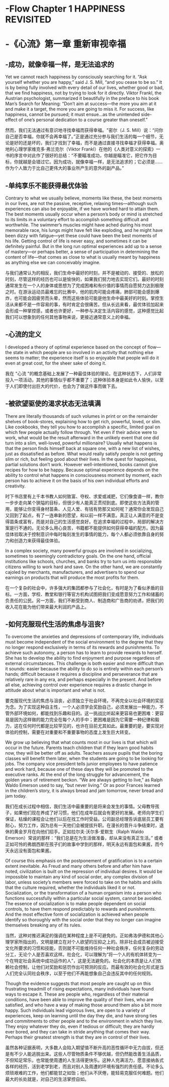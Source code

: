 # -Flow Chapter 1 HAPPINESS REVISITED
# -《心流》第一章 重新审视幸福

##  -成功，就像幸福一样，是无法追求的
Yet we cannot reach happiness by consciously searching for it. “Ask yourself whether you are happy,” said J. S. Mill, “and you cease to be so.” It is by being fully involved with every detail of our lives, whether good or bad, that we find happiness, not by trying to look for it directly. Viktor Frankl, the Austrian psychologist, summarized it beautifully in the preface to his book Man’s Search for Meaning: “Don’t aim at success—the more you aim at it and make it a target, the more you are going to miss it. For success, like happiness, cannot be pursued; it must ensue…as the unintended side-effect of one’s personal dedication to a course greater than oneself.”

然而，我们无法通过有意识地寻找幸福而获得幸福。"密尔（J. S. Mill）说：“问你自己是否幸福，你就不会再幸福了。”正是通过充分参与我们生活的每一个细节，无论是好的还是坏的，我们才找到了幸福，而不是通过直接寻找幸福才获得幸福。奥地利心理学家维克多·弗兰克尔（Viktor Frankl）在他的《人类对意义的探索》一书的序言中对此作了很好的总结：“不要瞄准成功，你越是瞄准它，把它作为目标，你就越是会错过它。因为成功，就像幸福一样，是无法追求的；它必须是......作为个人致力于比自己更伟大的事业所产生的意外的副产品。”


##  -单纯享乐不能获得最优体验
Contrary to what we usually believe, moments like these, the best moments in our lives, are not the passive, receptive, relaxing times—although such experiences can also be enjoyable, if we have worked hard to attain them. The best moments usually occur when a person’s body or mind is stretched to its limits in a voluntary effort to accomplish something difficult and worthwhile. The swimmer’s muscles might have ached during his most memorable race, his lungs might have felt like exploding, and he might have been dizzy with fatigue—yet these could have been the best moments of his life. Getting control of life is never easy, and sometimes it can be definitely painful. But in the long run optimal experiences add up to a sense of mastery—or perhaps better, a sense of participation in determining the content of life—that comes as close to what is usually meant by happiness as anything else we can conceivably imagine.

与我们通常认为的相反，我们生命中最好的时刻，并不是被动的、接受的、放松的时刻，尽管这样的经历也可以是愉快的，如果我们努力地去实现它们。最好的时刻通常发生在一个人的身体或思想为了完成困难和有价值的事情而自愿努力达到极限之时。在游泳运动员最难忘的比赛中，他的肌肉可能会疼痛，肺部可能会感到爆炸，也可能会因疲劳而头晕，然而这些体验可能是他生命中最美好的时刻。掌控生活从来都不是一件容易的事，有时肯定会很痛苦。但从长远来看，最优体验加起来会形成一种掌控感，或者也许更好，一种参与决定生活内容的感觉，这种感觉比起我们可以想象到的任何其他事物来说，更接近通常意义上的幸福。


##  -心流的定义
I developed a theory of optimal experience based on the concept of flow—the state in which people are so involved in an activity that nothing else seems to matter; the experience itself is so enjoyable that people will do it even at great cost, for the sheer sake of doing it.

我在 "心流 "的概念基础上发展了一种最佳体验的理论。在这种状态下，人们非常投入一项活动，其他的事情似乎都不重要了；这种体验本身是如此令人愉快，以至于人们即使付出巨大的代价，也会为了做这件事而做下去。


##  -被欲望驱使的渴求状态无法填满
There are literally thousands of such volumes in print or on the remainder shelves of book-stores, explaining how to get rich, powerful, loved, or slim. Like cookbooks, they tell you how to accomplish a specific, limited goal on which few people actually follow through. Yet even if their advice were to work, what would be the result afterward in the unlikely event that one did turn into a slim, well-loved, powerful millionaire? Usually what happens is that the person finds himself back at square one, with a new list of wishes, just as dissatisfied as before. What would really satisfy people is not getting slim or rich, but feeling good about their lives. In the quest for happiness, partial solutions don’t work. However well-intentioned, books cannot give recipes for how to be happy. Because optimal experience depends on the ability to control what happens in consciousness moment by moment, each person has to achieve it on the basis of his own individual efforts and creativity. 

时下书店里有上千本书教人如何致富、夺权、求爱或减肥，它们像食谱一样，教你一步步走向某个狭隘的目标，但很少有人能真正贯彻到底。即使这些方法真的管用，能够让你变得身材苗条、人见人爱、有钱有势那又如何呢？通常你会发现自己又回到了起点，有了一连串新的愿望，和以前一样不满意。真正让人满意的不是变得苗条或富有，而是对自己的生活感觉良好。在追求幸福的过程中，局部的解决方案是行不通的。无论多么用心良苦，书籍都不能提供如何获得幸福的配方。因为最佳体验取决于控制意识中每时每刻发生的事情的能力，每个人都必须依靠自身的努力和创造力来获得最佳体验。

In a complex society, many powerful groups are involved in socializing, sometimes to seemingly contradictory goals. On the one hand, official institutions like schools, churches, and banks try to turn us into responsible citizens willing to work hard and save. On the other hand, we are constantly cajoled by merchants, manufacturers, and advertisers to spend our earnings on products that will produce the most profits for them. 

在一个复杂的社会中，许多强大的集团都参与了社会化，有时是为了看似矛盾的目标。一方面，学校、教堂和银行等官方机构试图把我们变成愿意努力工作和储蓄的负责任的公民。另一方面，我们不断受到商人、制造商和广告商的劝诱，把我们的收入花在能为他们带来最大利润的产品上。


##  -如何克服现代生活的焦虑与沮丧?
To overcome the anxieties and depressions of contemporary life, individuals must become independent of the social environment to the degree that they no longer respond exclusively in terms of its rewards and punishments. To achieve such autonomy, a person has to learn to provide rewards to herself. She has to develop the ability to find enjoyment and purpose regardless of external circumstances. This challenge is both easier and more difficult than it sounds: easier because the ability to do so is entirely within each person’s hands; difficult because it requires a discipline and perseverance that are relatively rare in any era, and perhaps especially in the present. And before all else, achieving control over experience requires a drastic change in attitude about what is important and what is not. 

要克服现代生活的焦虑与沮丧，必须独立于社会环境，不再完全以社会环境的奖惩为念。为了实现这种自主性，一个人必须学会奖励自己，必须发展出一种能力，不管外部环境如何，都能找到乐趣和目的。这一挑战比听起来更容易也更困难：更容易是因为这样做的能力完全在每个人的手中；更困难是因为它需要一种纪律和毅力，这在任何时代都是比较罕见的，也许在目前尤其如此。最重要的是，要实现对体验的控制，需要在对重要和不重要事物的态度上发生巨大转变。

We grow up believing that what counts most in our lives is that which will occur in the future. Parents teach children that if they learn good habits now, they will be better off as adults. Teachers assure pupils that the boring classes will benefit them later, when the students are going to be looking for jobs. The company vice president tells junior employees to have patience and work hard, because one of these days they will be promoted to the executive ranks. At the end of the long struggle for advancement, the golden years of retirement beckon. “We are always getting to live,” as Ralph Waldo Emerson used to say, “but never living.” Or as poor Frances learned in the children’s story, it is always bread and jam tomorrow, never bread and jam today. 

我们在成长过程中相信，我们生活中最重要的是将来会发生的事情。父母教导孩子，如果他们现在养成了好习惯，他们在成年后就会有更好的发展。老师向学生们保证，枯燥的课程会让他们以后在找工作时受益。公司副总经理告诉底层员工要有耐心，努力工作，因为总有一天他们会被提拔升职。在漫长的晋升斗争结束时，退休的黄金岁月在向他们招手。正如拉尔夫·沃尔多·爱默生（Ralph Waldo Emerson）常说的那样：“我们总是在为生活做准备，却从来没有真正生活。” 或者正如可怜的弗朗西斯在孩子们的故事中学到的那样，明天永远有面包和果酱，而今天永远没有面包和果酱。

Of course this emphasis on the postponement of gratification is to a certain extent inevitable. As Freud and many others before and after him have noted, civilization is built on the repression of individual desires. It would be impossible to maintain any kind of social order, any complex division of labor, unless society’s members were forced to take on the habits and skills that the culture required, whether the individuals liked it or not. Socialization, or the transformation of a human organism into a person who functions successfully within a particular social system, cannot be avoided. The essence of socialization is to make people dependent on social controls, to have them respond predictably to rewards and punishments. And the most effective form of socialization is achieved when people identify so thoroughly with the social order that they no longer can imagine themselves breaking any of its rules.

当然，这种对推迟满足的强调在某种程度上是不可避免的。正如弗洛伊德和其他心理学家所指出的，文明是建立在对个人欲望的压抑之上的。除非社会成员被迫接受文化所要求的习惯和技能，否则就不可能维持任何一种社会秩序，任何复杂的劳动分工，无论个人是否喜欢这样。社会化，可以理解为“将一个人的有机体转变为一个在特定社会系统中成功运作的人”，这是无法避免的。社会化的本质是让人们依赖社会控制，让他们对奖励和惩罚作出可预测的反应。而最有效的社会化形式是当人们完全认同社会秩序，以至于他们不再能想象自己会违反其中的任何规则。

Though the evidence suggests that most people are caught up on this frustrating treadmill of rising expectations, many individuals have found ways to escape it. These are people who, regardless of their material conditions, have been able to improve the quality of their lives, who are satisfied, and who have a way of making those around them also a bit more happy. Such individuals lead vigorous lives, are open to a variety of experiences, keep on learning until the day they die, and have strong ties and commitments to other people and to the environment in which they live. They enjoy whatever they do, even if tedious or difficult; they are hardly ever bored, and they can take in stride anything that comes their way. Perhaps their greatest strength is that they are in control of their lives. 

虽然各种证据表明，大多数人会陷入期望值不断升高的恶性循环中无力自拔，但还是有不少人能逃脱出来。这些人尽管物质条件不够优越，但仍然能改善生活品质，不但知足常乐，也常能使周遭的人生活得更快乐。这种人充满活力，愿意接纳各式各样的经历，活到老学到老，而且对别人及周遭的环境有强烈的责任感。不论多么烦琐艰难的工作，他们都能甘之如饴；他们从不厌倦，能轻易克服任何难题。他们最大的长处就是，对自己的生活掌控自如。

